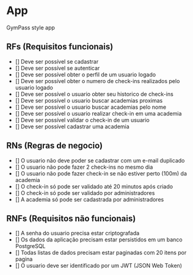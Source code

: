 # App

GymPass style app

## RFs (Requisitos funcionais)

- [] Deve ser possível se cadastrar
- [] Deve ser possível se autenticar
- [] Deve ser possível obter o perfil de um usuario logado
- [] Deve ser possível obter o numero de check-ins realizados pelo usuario logado
- [] Deve ser possível o usuario obter seu historico de check-ins
- [] Deve ser possível o usuario buscar academias proximas
- [] Deve ser possível o usuario buscar academias pelo nome
- [] Deve ser possível o usuario realizar check-in em uma academia
- [] Deve ser possível validar o check-in de um usuario
- [] Deve ser possível cadastrar uma academia


## RNs (Regras de negocio)

- [] O usuario não deve poder se cadastrar com um e-mail duplicado
- [] O usuario não pode fazer 2 check-ins no mesmo dia
- [] O usuario não pode fazer check-in se não estiver perto (100m) da academia
- [] O check-in só  pode ser validado até 20 minutos após criado
- [] O check-in só  pode ser validado por administradores
- [] A academia só  pode ser cadastrada por administradores 

## RNFs (Requisitos não funcionais)

- [] A senha do usuario precisa estar criptografada
- [] Os dados da aplicação precisam estar persistidos em um banco PostgreSQL
- [] Todas listas de dados precisam estar paginadas com 20 itens por pagina
- [] O usuario deve ser identificado por um JWT (JSON Web Token)
